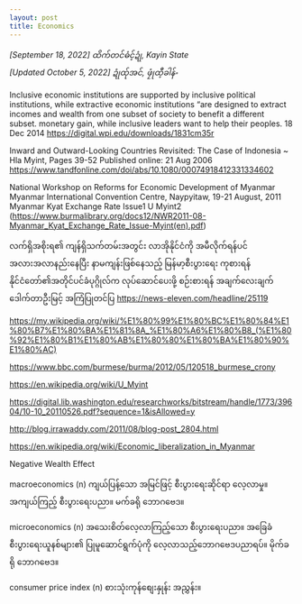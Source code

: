 ```yaml
---
layout: post
title: Economics 
---
```


*[September 18, 2022] ထိက်တင်ဓံင့်ဍုံ, Kayin State*  
*[Updated October 5, 2022] ဍုံထ်ုအင်, ဖၠုံထီ့ခါန်ႋ*

Inclusive economic institutions are supported by inclusive political institutions, while extractive economic institutions “are designed to extract incomes and wealth from one subset of society to benefit a different subset. monetary gain, while inclusive leaders want to help their peoples. 18 Dec 2014 https://digital.wpi.edu/downloads/1831cm35r 

Inward and Outward-Looking Countries Revisited: The Case of Indonesia ~ Hla Myint, Pages 39-52 Published online: 21 Aug 2006 https://www.tandfonline.com/doi/abs/10.1080/00074918412331334602  


National Workshop on Reforms for Economic Development of Myanmar
Myanmar International Convention Centre, Naypyitaw, 19-21 August, 2011
Myanmar Kyat Exchange Rate Issue1
U Myint2 
(https://www.burmalibrary.org/docs12/NWR2011-08-Myanmar_Kyat_Exchange_Rate_Issue-Myint(en).pdf)

လက်ရှိအစိုးရ၏ ကျန်ရှိသက်တမ်းအတွင်း လာအိုနိုင်ငံကို အမီလိုက်ရန်ပင် အလားအလာနည်းနေပြီး နာမကျန်းဖြစ်နေသည့် မြန်မာ့စီးပွားရေး ကုစားရန် နိုင်ငံတော်၏အတိုင်ပင်ခံပုဂ္ဂိုလ်က လုပ်ဆောင်ပေးဖို့ စဉ်းစားရန် အချက်လေးချက် ဒေါက်တာဦးမြင့် အကြံပြုတင်ပြ
https://news-eleven.com/headline/25119

https://my.wikipedia.org/wiki/%E1%80%99%E1%80%BC%E1%80%84%E1%80%B7%E1%80%BA%E1%81%8A_%E1%80%A6%E1%80%B8_(%E1%80%92%E1%80%B1%E1%80%AB%E1%80%80%E1%80%BA%E1%80%90%E1%80%AC)

https://www.bbc.com/burmese/burma/2012/05/120518_burmese_crony 

https://en.wikipedia.org/wiki/U_Myint 

https://digital.lib.washington.edu/researchworks/bitstream/handle/1773/39604/10-10_20110526.pdf?sequence=1&isAllowed=y

http://blog.irrawaddy.com/2011/08/blog-post_2804.html

https://en.wikipedia.org/wiki/Economic_liberalization_in_Myanmar

Negative Wealth Effect 

macroeconomics (n) ကျယ်ပြန့်သော အမြင်ဖြင့် စီးပွားရေးဆိုင်ရာ လေ့လာမှု။ အကျယ်ကြည့် စီးပွားရေးပညာ။ မက်ခရို ဘောဂဗေဒ။ 

microeconomics (n) အသေးစိတ်လေ့လာကြည့်သော စီးပွားရေးပညာ။ အခြေခံစီးပွားရေးယူနစ်များ၏ ပြုမူဆောင်ရွက်ပုံကို လေ့လာသည့်ဘောဂဗေဒပညာရပ်။ မိုက်ခရို ဘောဂဗေဒ။ 

consumer price index (n) စားသုံးကုန်စျေးနှုန်း အညွှန်း။ 
